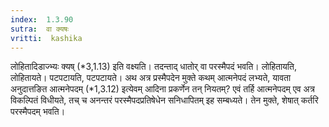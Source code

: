 ```yaml
---
index:  1.3.90
sutra:  वा क्यषः
vritti:  kashika 
---
```


लोहितादिडाज्भ्यः क्यष् (*3,1.13) इति वक्ष्यति। तदन्ताद् धातोर् वा परस्मैपदं भवति। लोहितायति, लोहितायते। पटपटायति, पटपटायते। अथ अत्र प्रस्मैपदेन मुक्ते कथम् आत्मनेपदं लभ्यते, यावता अनुदात्तङित आत्मनेपदम् (*1,3.12) इत्येवम् आदिना प्रकर्णेन तन् नियतम्? एवं तर्हि आत्मनेपदम् एव अत्र विकल्पितं विधीयते, तच् च अनन्तरं परस्मैपदप्रतिषेधेन सनिधापितम् इह सम्बध्यते। तेन मुक्ते, शेषात् कर्तरि परस्मैपदम् भवति।

